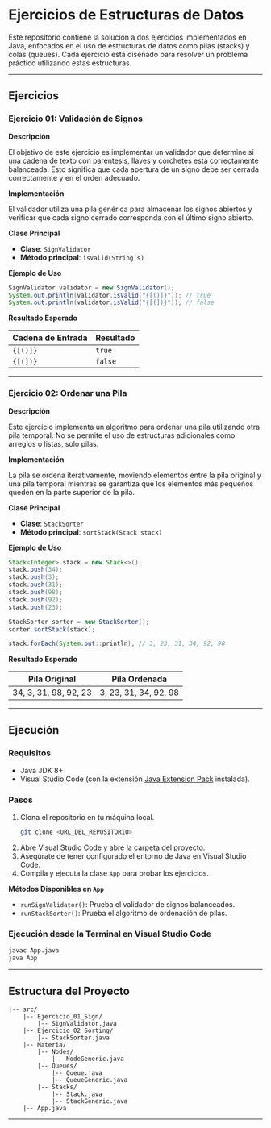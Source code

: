 # Ejercicios de Estructuras de Datos

Este repositorio contiene la solución a dos ejercicios implementados en Java, enfocados en el uso de estructuras de datos como pilas (stacks) y colas (queues). Cada ejercicio está diseñado para resolver un problema práctico utilizando estas estructuras.

---

## Ejercicios

### Ejercicio 01: Validación de Signos

**Descripción**

El objetivo de este ejercicio es implementar un validador que determine si una cadena de texto con paréntesis, llaves y corchetes está correctamente balanceada. Esto significa que cada apertura de un signo debe ser cerrada correctamente y en el orden adecuado.

**Implementación**

El validador utiliza una pila genérica para almacenar los signos abiertos y verificar que cada signo cerrado corresponda con el último signo abierto.

**Clase Principal**

- **Clase**: `SignValidator`
- **Método principal**: `isValid(String s)`

**Ejemplo de Uso**

```java
SignValidator validator = new SignValidator();
System.out.println(validator.isValid("{[()]}")); // true
System.out.println(validator.isValid("{[(])}")); // false
```

**Resultado Esperado**

| Cadena de Entrada | Resultado |
|-------------------|-----------|
| `{[()]}`         | `true`    |
| `{[(])}`         | `false`   |

---

### Ejercicio 02: Ordenar una Pila

**Descripción**

Este ejercicio implementa un algoritmo para ordenar una pila utilizando otra pila temporal. No se permite el uso de estructuras adicionales como arreglos o listas, solo pilas.

**Implementación**

La pila se ordena iterativamente, moviendo elementos entre la pila original y una pila temporal mientras se garantiza que los elementos más pequeños queden en la parte superior de la pila.

**Clase Principal**

- **Clase**: `StackSorter`
- **Método principal**: `sortStack(Stack stack)`

**Ejemplo de Uso**

```java
Stack<Integer> stack = new Stack<>();
stack.push(34);
stack.push(3);
stack.push(31);
stack.push(98);
stack.push(92);
stack.push(23);

StackSorter sorter = new StackSorter();
sorter.sortStack(stack);

stack.forEach(System.out::println); // 3, 23, 31, 34, 92, 98
```

**Resultado Esperado**

| Pila Original       | Pila Ordenada   |
|---------------------|-----------------|
| 34, 3, 31, 98, 92, 23 | 3, 23, 31, 34, 92, 98 |

---

## Ejecución

### Requisitos

- Java JDK 8+
- Visual Studio Code (con la extensión [Java Extension Pack](https://marketplace.visualstudio.com/items?itemName=vscjava.vscode-java-pack) instalada).

### Pasos

1. Clona el repositorio en tu máquina local.
   ```bash
   git clone <URL_DEL_REPOSITORIO>
   ```
2. Abre Visual Studio Code y abre la carpeta del proyecto.
3. Asegúrate de tener configurado el entorno de Java en Visual Studio Code.
4. Compila y ejecuta la clase `App` para probar los ejercicios.

**Métodos Disponibles en `App`**

- `runSignValidator()`: Prueba el validador de signos balanceados.
- `runStackSorter()`: Prueba el algoritmo de ordenación de pilas.

### Ejecución desde la Terminal en Visual Studio Code

```bash
javac App.java
java App
```

---

## Estructura del Proyecto

```
|-- src/
    |-- Ejercicio_01_Sign/
        |-- SignValidator.java
    |-- Ejercicio_02_Sorting/
        |-- StackSorter.java
    |-- Materia/
        |-- Nodes/
            |-- NodeGeneric.java
        |-- Queues/
            |-- Queue.java
            |-- QueueGeneric.java
        |-- Stacks/
            |-- Stack.java
            |-- StackGeneric.java
    |-- App.java
```

---


